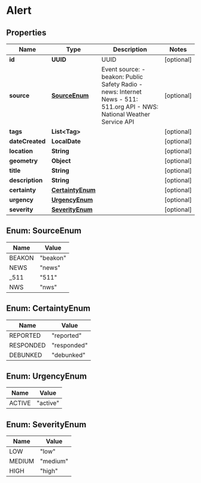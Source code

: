 

# Alert


## Properties

| Name | Type | Description | Notes |
|------------ | ------------- | ------------- | -------------|
|**id** | **UUID** | UUID |  [optional] |
|**source** | [**SourceEnum**](#SourceEnum) | Event source:   - beakon: Public Safety Radio   - news: Internet News   - 511: 511.org API   - NWS: National Weather Service API |  [optional] |
|**tags** | **List&lt;Tag&gt;** |  |  [optional] |
|**dateCreated** | **LocalDate** |  |  [optional] |
|**location** | **String** |  |  [optional] |
|**geometry** | **Object** |  |  [optional] |
|**title** | **String** |  |  [optional] |
|**description** | **String** |  |  [optional] |
|**certainty** | [**CertaintyEnum**](#CertaintyEnum) |  |  [optional] |
|**urgency** | [**UrgencyEnum**](#UrgencyEnum) |  |  [optional] |
|**severity** | [**SeverityEnum**](#SeverityEnum) |  |  [optional] |



## Enum: SourceEnum

| Name | Value |
|---- | -----|
| BEAKON | &quot;beakon&quot; |
| NEWS | &quot;news&quot; |
| _511 | &quot;511&quot; |
| NWS | &quot;nws&quot; |



## Enum: CertaintyEnum

| Name | Value |
|---- | -----|
| REPORTED | &quot;reported&quot; |
| RESPONDED | &quot;responded&quot; |
| DEBUNKED | &quot;debunked&quot; |



## Enum: UrgencyEnum

| Name | Value |
|---- | -----|
| ACTIVE | &quot;active&quot; |



## Enum: SeverityEnum

| Name | Value |
|---- | -----|
| LOW | &quot;low&quot; |
| MEDIUM | &quot;medium&quot; |
| HIGH | &quot;high&quot; |



